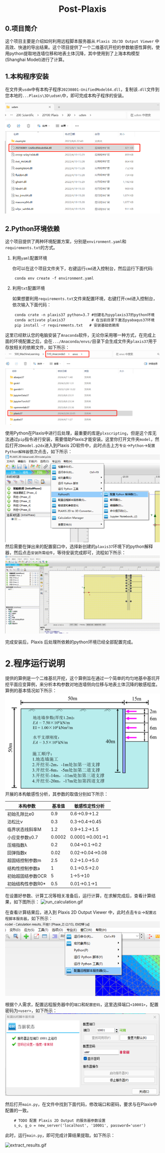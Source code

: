 <div align="center">
<h1 align="center">Post-Plaxis</h1>
</div>

## 0.项目简介

这个项目主要是介绍如何利用远程脚本服务器从 `Plaxis 2D/3D Output Viewer` 中高效、快速的导出结果。这个项目提供了一个二维基坑开挖的参数敏感性算例，使用python提取地连墙位移和地表土体沉降，其中使用到了上海本构模型(Shanghai Model)进行了计算。


## 1.本构程序安装

在文件夹`usdm`中有本构子程序`20230801-UnifiedModel64.dll`，复制该`.dll`文件到您本地的`...Plaxis\3D\udsm\`中，即可完成本构子程序的安装。

![images/dll_install.png](https://raw.githubusercontent.com/ZhouChaunge/Post-Plaxis/main/image/dll_install.png)


## 2.Python环境依赖

这个项目提供了两种环境配置方案，分别是`environment.yaml`和`requirements.txt`的方式。
1. 利用`yaml`配置环境
   
   你可以在这个项目文件夹下，右键运行`cmd`进入控制台，然后运行下面代码:

        conda env create -f environment.yaml

3. 利用`txt`配置环境
   
   如果想要利用`requirements.txt`文件来配置环境，右键打开`cmd`进入控制台，依次输入下面代码：

        conda crate -n plaxis37 python=3.7 #创建名为pyplaxis37的python环境
        conda activate plaxis37            # 在当前目录下激活pyabaqus37环境
        pip install -r requirements.txt   # 安装基础依赖库


这里已经默认您的电脑安装了`Anaconda`软件，无论你采用哪一种方式，在完成上面的环境配置之后，会在`.../Anaconda/envs/`目录下会生成文件夹`plaxis37`用于存放相关的依赖文件，如下所示：
![envir_dir.png](https://raw.githubusercontent.com/ZhouChaunge/Post-Plaxis/main/image/envir_dir.png)


使用Python在Plaxis中进行后处理，最重要的库是`plxscripting`，但是这个库无法通过`pip`指令进行安装，需要借助Plaxis才能安装。这里你打开文件夹`model`，然后打开`2Dmodel.p2dx`进入到Plaxis 2D软件中，此时点击上方`专业`→`Python`→`配置Python解释器`依次点击，如下所示：
![Py_interpreter.png](https://raw.githubusercontent.com/ZhouChaunge/Post-Plaxis/main/image/Py_interpreter.png)
然后需要在弹出来的配置窗口中，选择新创建的`plaxis37`环境下的python解释器，然后点击`安装所需组件`，等待安装完成即可，流程如下所示：
![plxscripting_install.gif](https://raw.githubusercontent.com/ZhouChaunge/Post-Plaxis/main/image/plxscripting_install.gif)

完成安装后，Plaxis 后处理所依赖的python环境已经全部配置完成。


# 2.程序运行说明
提供的算例是一个二维基坑开挖，这个算例旨在通过一个简单的均匀地基中基坑开挖平面应变算例，来分析本构参数对地连墙侧向位移与地表土体沉降的敏感程度。算例的基本情况如下所示：
![model_description.png](https://raw.githubusercontent.com/ZhouChaunge/Post-Plaxis/main/image/model_description.png)
开展的本构敏感性分析，其参数的取值分别如下所示：

| 本构参数          | 基准值    | 敏感性定性分析|
|------------       |--------|----------------|
| 初始孔隙比e0      | 0.9    | 0.6→0.9→1.2    | 
| 泊松比ν           | 0.3    | 0.3→0.4→0.45   |
| 临界状态线斜率M   | 1.2    | 0.9→1.2→1.5    |
| 小应变参数γ0.7    | 0.0002 | 0.0001→0.001→1 | 
| 压缩指数λ         | 0.2    | 0.04→0.1→0.2   | 
| 回弹指数κ         | 0.02   | 0.02→0.04→0.08 |
| 超固结控制参数m   | 2.5    | 0.2→1.0→5.0    |
| 结构性控制参数a   | 1      | 0.1→0.5→2.0    |
| 初始超固结参数OCR | 5      | 1→5→10         |
| 初始结构性参数R0* | 0.5    | 0.01→0.1→1     |

在设置好参数、计算工况等相关准备后，运行计算，在求解完成后，查看计算结果，如下图所示：
![run_calculation.gif](https://raw.githubusercontent.com/ZhouChaunge/Post-Plaxis/main/image/run_calculation.gif)


在查看计算结果后，进入到 Plaxis 2D Output Viewer 中，此时点击`专业`→`配置远程脚本服务器`，如下所示：
![set_button.png](https://raw.githubusercontent.com/ZhouChaunge/Post-Plaxis/main/image/set_button.png)


根据个人需求，配置远程服务器中的`端口`和`配置密码`，这里选择端口`<10001>`，配置密码为`<user>`，如下所示：
![set_servicer.png](https://raw.githubusercontent.com/ZhouChaunge/Post-Plaxis/main/image/set_servicer.png)

然后打开`main.py`，在文件中找到下面代码，修改端口和密码，要求与在Plaxis中配置的一致。

        # TODO 配置 Plaxis 2D Output 的服务器参数设置
        s_o, g_o = new_server('localhost', '10001', password='user')
此时，运行`main.py`，即可完成计算结果提取。如下所示：

![extract_results.gif](https://raw.githubusercontent.com/ZhouChaunge/Post-Plaxis/main/image/extract_results.gif)
